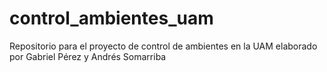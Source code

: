 # control_ambientes_uam
Repositorio para el proyecto de control de ambientes en la UAM elaborado por Gabriel Pérez y Andrés Somarriba
